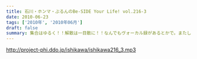 ```yaml
---
title: 石川・ホンマ・ぶるんのBe-SIDE Your Life! vol.216-3
date: 2010-06-23
tags: ['2010年', '2010年06月']
draft: false
summary: 集合はゆるく！！解散は一目散に！！なんでもヴォーカル録があるとかで。またしても、ヤナギダさんの元へとお三方は出ていったのでした・・・NAMAE
---
```


http://project-phi.ddo.jp/ishikawa/ishikawa216_3.mp3
